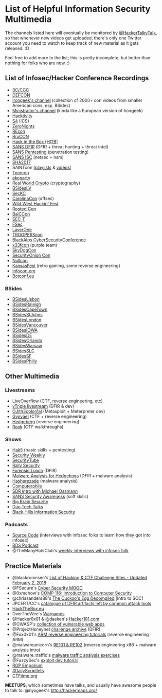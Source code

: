 # List of Helpful Information Security Multimedia
The channels listed here will eventually be monitored by [@HackerTalkyTalk](https://twitter.com/hackertalkytalk), so that whenever new videos get uploaded, there's only one Twitter account you need to watch to keep track of new material as it gets released. :D

Feel free to add more to the list; this is pretty incomplete, but better than nothing for folks who are new. :)

## List of Infosec/Hacker Conference Recordings
  * [3C/CCC](https://media.ccc.de/)
  * [DEFCON](https://www.youtube.com/channel/UC6Om9kAkl32dWlDSNlDS9Iw)
  * [Irongeek's channel](https://www.youtube.com/user/irongeek/playlists) (collection of 2000+ con videos from smaller American cons, esp. BSides)
  * [Ministraitor's channel](https://www.youtube.com/channel/UCI6B0zYvK-7FdM0Vgh3v3Tg/playlists) (kinda like a European version of Irongeek)
  * [Hacktivity](https://www.youtube.com/user/hacktivity/playlists)
  * [S4](https://www.youtube.com/channel/UC5MdLu7ji_eyGiTfigk75lQ) (ICS)
  * [ZeroNights](https://www.youtube.com/channel/UCtQ0fPmP4fCGBkYWMxnjh6A/playlists)
  * [REcon](https://www.youtube.com/user/ekse0x/playlists)
  * [BruCON](https://www.youtube.com/user/brucontalks/playlists)
  * [Hack in the Box (HITB)](https://www.youtube.com/user/hitbsecconf/playlists)
  * [SANS DFIR](https://www.youtube.com/user/robtlee73) (DFIR + threat hunting + threat intel)
  * [SANS Pentesting](https://www.youtube.com/channel/UCP28F4uf9s2V1_SQwnJST_A) (penetration testing)
  * [SANS ISC](https://www.youtube.com/channel/UCfbOsqPmWg1H_34hTjKEW2A) (netsec + nsm)
  * [SHA2017](https://www.youtube.com/channel/UCHmPMdU0O9P_W6I1hNyvBIQ)
  * SAINTcon [[playlists](https://www.youtube.com/channel/UCMhbHwZWv_YHzGfFk4A5jDA/playlists) & [videos](https://www.youtube.com/channel/UCxJyF3XQlzOzqBFluCEVv7w/videos)]
  * [Toorcon](https://www.youtube.com/channel/UCnzjmL0xkTBYwFZD7agHGWw/playlists)
  * [ekoparty](https://www.youtube.com/channel/UCiVNwNkoMapaeyr9o6XEonA)
  * [Real World Crypto](https://www.youtube.com/channel/UCQiIRDBmp3pfTdRJ99EeDEw) (cryptography)
  * [BSidesLV](https://www.youtube.com/channel/UCpNGmljppAJbTIA5Msms1Pw)
  * [SecKC](https://www.youtube.com/channel/UChiOlx_ROnjhAnmgjrY5Eyg)
  * [CarolinaCon](https://www.youtube.com/channel/UCTY3Dpz68CyrjwRzqkE4sFw) (offsec)
  * [Wild West Hackin' Fest](https://www.youtube.com/channel/UCef0TWni8ghLcJphdmDBoxw)
  * [Rooted Con](https://www.youtube.com/channel/UCeqrsQm33UBFHb50zorReHQ)
  * [BalCCon](https://www.youtube.com/channel/UCoHypmu8rxlB5Axh5JxFZsA/playlists)
  * [SEC-T](https://www.youtube.com/user/SECTDirector/playlists)
  * [FSec](https://www.youtube.com/channel/UCkX2ZzX1rrC9e1Z0TaNYc9A)
  * [LayerOne](https://www.youtube.com/channel/UCYppsiYnhSHvwWmE2ePMxWg)
  * [TROOPERScon](https://www.youtube.com/channel/UCPY5aUREHmbDO4PtR6AYLfQ)
  * [BlackAlps CyberSecurityConference](https://www.youtube.com/channel/UCkCV_HJUkI8PsFrX4wpPX4A)
  * [x33fcon](https://www.youtube.com/playlist?list=PL7ZDZo2Xu3303oQ5iPItgS1wpLqu2-Fd4) (purple team)
  * [SkyDogCon](https://www.youtube.com/user/skydogcon/playlists)
  * [SecurityOnion Con](https://www.youtube.com/channel/UCNBFTyYCdjT5hnm7uW25vGQ/playlists)
  * [Nullcon](https://www.youtube.com/user/nullcon/videos)
  * [KansasFest](https://www.youtube.com/user/KansasFest/videos) (retro gaming, some reverse engineering)
  * [Infocon.org](https://infocon.org/)
  * [Botconf.eu](https://www.youtube.com/user/BotConfTV/playlists)

### BSides
  * [BSidesLisbon](https://www.youtube.com/channel/UC_M0dk4dvcBr_rFgi710D4Q/playlists)
  * [BSidesRaleigh](https://www.youtube.com/watch?v=EpS-ks1vf9A&list=PLTOzjw9-RQ72F83cpmN73TlTqTLmIC73M)
  * [BSidesCapeTown](https://www.youtube.com/channel/UCf3DodO2LfdbtHywUpI-nPA/playlists?shelf_id=0&sort=dd&view=1)
  * [BSidesStJohns](https://www.youtube.com/channel/UCpXX3n6x1eYDquQw6TbcNCQ)
  * [BSidesLondon](https://www.youtube.com/channel/UCXXNOelGiY_N96a2nfhcaDA/playlists)
  * [BSidesVancouver](https://www.youtube.com/playlist?list=PLWHo0G0HmBgfNDcvfGSoEUmxQeF_yAUVF)
  * [BSidesIOWA](https://www.youtube.com/channel/UC4lxFUBrMnT0MgoJ98yRM0Q/playlists)
  * [BSidesDE](https://www.youtube.com/user/BSidesDE/playlists)
  * [BSidesOrlando](https://www.youtube.com/watch?v=FmPqI1QZ7Ow&list=PLgfYOpahpSewwEz65FUHRWNpBHQ5V4FFk)
  * [BSidesWarsaw](https://www.youtube.com/channel/UCexBIw_UJOz-H1PD9I9zkGw/playlists)
  * [BSidesSLC](https://www.youtube.com/channel/UCuJ0qrx-oNq2hxrUX5IYd9A/videos)
  * [BSidesSF](https://www.youtube.com/channel/UCWemrSP6Aba171jXReCz_Qg/playlists)
  * [BSidesPhilly](https://www.youtube.com/playlist?list=PL2T7DhHqMeE_26AJJicKnFQpSyXkNQ5ok)

## Other Multimedia
### Livestreams
  * [LiveOverflow](https://www.youtube.com/channel/UClcE-kVhqyiHCcjYwcpfj9w/playlists) (CTF, reverse engineering, etc)
  * [vTriple livestream](https://www.twitch.tv/vtriple/videos/all) (DFIR & dev)
  * [OJ/th3colon1al](https://www.youtube.com/c/OJReeves) (Metasploit + Meterpreter dev)
  * [Gynvael](https://www.youtube.com/user/GynvaelEN) (CTF + reverse engineering)
  * [Hedgeberg](https://www.twitch.tv/hedgeberg/videos/all) (reverse engineering)
  * [Rook](https://www.youtube.com/channel/UCMACXuWd2w6_IEGog744UaA/videos) (CTF walkthroughs)

### Shows
  * [Hak5](https://www.youtube.com/user/Hak5Darren/playlists) (basic skills + pentesting)
  * [Security Weekly](https://www.youtube.com/user/SecurityWeeklyTV)
  * [SecurityTube](https://www.youtube.com/user/TheSecurityTube/videos)
  * [Rally Security](https://rallysecurity.com/)
  * [Forensic Lunch](https://www.youtube.com/user/LearnForensics) (DFIR)
  * [Malware Analysis for Hedgehogs](https://www.youtube.com/channel/UCVFXrUwuWxNlm6UNZtBLJ-A) (DFIR + malware analysis)
  * [Hasherezade](https://www.youtube.com/channel/UCNWVswPNgn5kutPNa5sprkg/video) (malware analysis)
  * [Computerphile](https://www.youtube.com/channel/UC9-y-6csu5WGm29I7JiwpnA)
  * [SDR intro with Michael Ossmann](https://www.youtube.com/playlist?list=PLVQhg1UYyzxUcv-bZnxOOA6pkoAB021d9)
  * [SANS Security Awareness](https://www.youtube.com/channel/UCS9bnBE8KUcTUDqUZ7PKMgw) (soft skills)
  * [Big Brain Security](https://www.youtube.com/channel/UCAPQk1fH2A4pzYjwTCt5-dw/videos)
  * [Duo Tech Talks](https://www.youtube.com/watch?v=ynbD-U6KXLk&list=PLb_2WL99k5kE39uvcu7kE1simsWdIH3dp)
  * [Black Hills Information Security](https://www.youtube.com/channel/UCJ2U9Dq9NckqHMbcUupgF0A/videos)

 
### Podcasts
  * [Source Code](http://chrissanders.org/2017/03/introducing-source-code-podcast/) (interviews with infosec folks to learn how they got into infosec)
  * [BDS Podcast](https://www.youtube.com/channel/UCZFjAqFb4A60M1TMa0t1KXw/videos)
  * @TheManyHatsClub's [weekly interviews with infosec folk](https://twitter.com/TheManyHatsClub)



## Practice Materials 
  * @blackroomsec's [List of Hacking & CTF Challenge Sites - Updated February 2, 2018](http://www.blackroomsec.com/wp-content/uploads/List-of-Hacking-Sites.pdf)
  * @FSecure's [Cyber Security MOOC](https://cybersecuritybase.github.io/)
  * @0xmchow's [COMP 116: Introduction to Computer Security](https://github.com/tuftsdev/DefenseAgainstTheDarkArts/)
  * @chrissanders88's [The Cuckoo's Egg Decompiled](http://chrissanders.org/cuckoosegg/) [intro to SOC]
  * JPCERT/CC's [catalogue of DFIR artifacts left by common attack tools](https://jpcertcc.github.io/ToolAnalysisResultSheet/)
  * [HackTheBox.eu](https://www.hackthebox.eu/)
  * OverTheWire's [Wargames](http://overthewire.org/wargames/)
  * @Hacker0x01 & @daeken's [Hacker101.com](https://www.hacker101.com/)
  * @OWASP's [collection of vulnerable web apps](https://github.com/OWASP/OWASP-VWAD)
  * @ProjectHoneynet [challenge archive](https://www.honeynet.org/challenges) (DFIR)
  * @Fox0x01's [ARM reverse engineering tutorials](https://azeria-labs.com/) (reverse engineering ARM)
  * @malwareunicorn's [RE101 & RE102](https://securedorg.github.io/) (reverse engineering x86 + malware analysis intro)
  * @malware_traffic's [malware traffic analysis exercises](https://malware-traffic-analysis.net/)
  * @FuzzySec's [exploit dev  tutorial](https://www.fuzzysecurity.com/tutorials.html)
  * [ROP Emporium](https://ropemporium.com/)
  * [#DailyScriptlets](https://twitter.com/search?q=%23DailyScriptlet&src=typd)
  * [CTFtime.org](https://ctftime.org/)


**MEETUPS**, which sometimes have talks, and usually have awesome people to talk to: @nyxgeek's http://hackermaps.org/
